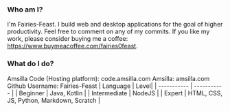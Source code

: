 ### Who am I?
I'm Fairies-Feast. I build web and desktop applications for the goal of higher productivity. Feel free to comment on any of my commits.
If you like my work, please consider buying me a coffee: https://www.buymeacoffee.com/fairies0feast.

### What do I do?
Amsilla Code (Hosting platform): code.amsilla.com
Amsilla: amsilla.com
Github Username: Fairies-Feast
| Language      | Level|
| ----------- | ----------- |
| Beginner | Java, Kotlin |
| Intermediate | NodeJS |
| Expert | HTML, CSS, JS, Python, Markdown, Scratch |
